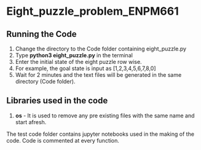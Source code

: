# Eight_puzzle_problem_ENPM661


## Running the Code 
1. Change the directory to the Code folder containing eight_puzzle.py
2. Type **python3 eight_puzzle.py** in the terminal
3. Enter the initial state of the eight puzzle row wise.
4. For example, the goal state is input as [1,2,3,4,5,6,7,8,0]
5. Wait for 2 minutes and the text files will be generated in the same directory (Code folder).

## Libraries used in the code
1. **os** - It is used to remove any pre existing files with the same name and start afresh.

The test code folder contains jupyter notebooks used in the making of the code.
Code is commented at every function.




